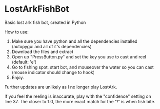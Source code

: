 # LostArkFishBot
Basic lost ark fish bot, created in Python

How to use:

1. Make sure you have python and all the dependencies installed (autopygui and all of it's dependencies)
2. Download the files and extract
3. Open up "PressButton.py" and set the key you use to cast and reel (default: 'e')
4. Go to fishing spot, start bot, and mouseover the water so you can cast (mouse indicator should change to hook)
5. Enjoy.

Further updates are unlikely as I no longer play LostArk.

If you feel the reeling is inaccurate, play with the "confidence" setting on line 37. The closer to 1.0, the more exact match for the "!" is when fish bite.
